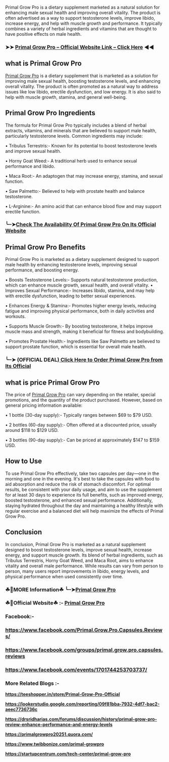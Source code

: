 Primal Grow Pro is a dietary supplement marketed as a natural solution for enhancing male sexual health and improving overall vitality. The product is often advertised as a way to support testosterone levels, improve libido, increase energy, and help with muscle growth and performance. It typically combines a variety of herbal ingredients and vitamins that are thought to have positive effects on male health.

### ➤➤ [Primal Grow Pro – Official Website Link – Click Here](https://dailynutraboost.com/go-primal-grow-pro/) ◀◀

## what is Primal Grow Pro

[Primal Grow Pro](https://dailynutraboost.com/primal-grow-pro/) is a dietary supplement that is marketed as a solution for improving male sexual health, boosting testosterone levels, and enhancing overall vitality. The product is often promoted as a natural way to address issues like low libido, erectile dysfunction, and low energy. It is also said to help with muscle growth, stamina, and general well-being.


## Primal Grow Pro Ingredients

The formula for Primal Grow Pro typically includes a blend of herbal extracts, vitamins, and minerals that are believed to support male health, particularly testosterone levels. Common ingredients may include:

•	Tribulus Terrestris:- Known for its potential to boost testosterone levels and improve sexual health.

•	Horny Goat Weed:- A traditional herb used to enhance sexual performance and libido.

•	Maca Root:- An adaptogen that may increase energy, stamina, and sexual function.

•	Saw Palmetto:- Believed to help with prostate health and balance testosterone.

•	L-Arginine:- An amino acid that can enhance blood flow and may support erectile function.

### ╰┈➤[Check The Availability Of Primal Grow Pro On Its Official Website](https://dailynutraboost.com/go-primal-grow-pro/)

## Primal Grow Pro Benefits

Primal Grow Pro is marketed as a dietary supplement designed to support male health by enhancing testosterone levels, improving sexual performance, and boosting energy.

•	Boosts Testosterone Levels:-  Supports natural testosterone production, which can enhance muscle growth, sexual health, and overall vitality.
•	Improves Sexual Performance:-  Increases libido, stamina, and may help with erectile dysfunction, leading to better sexual experiences.

•	Enhances Energy & Stamina:-  Promotes higher energy levels, reducing fatigue and improving physical performance, both in daily activities and workouts.

•	Supports Muscle Growth:-  By boosting testosterone, it helps improve muscle mass and strength, making it beneficial for fitness and bodybuilding.

•	Promotes Prostate Health:-  Ingredients like Saw Palmetto are believed to support prostate function, which is essential for overall male health.

### ╰┈➤ (OFFICIAL DEAL)[ Click Here to Order Primal Grow Pro from Its Official](https://dailynutraboost.com/go-primal-grow-pro/)

## what is price Primal Grow Pro

The price of [Primal Grow Pro](https://dailynutraboost.com/primal-grow-pro/) can vary depending on the retailer, special promotions, and the quantity of the product purchased. However, based on general pricing information available:

•	1 bottle (30-day supply):-  Typically ranges between $69 to $79 USD.

•	2 bottles (60-day supply):-  Often offered at a discounted price, usually around $118 to $129 USD.

•	3 bottles (90-day supply):-  Can be priced at approximately $147 to $159 USD.


## How to Use

To use Primal Grow Pro effectively, take two capsules per day—one in the morning and one in the evening. It's best to take the capsules with food to aid absorption and reduce the risk of stomach discomfort. For optimal results, be consistent with your daily usage, and aim to use the supplement for at least 30 days to experience its full benefits, such as improved energy, boosted testosterone, and enhanced sexual performance. Additionally, staying hydrated throughout the day and maintaining a healthy lifestyle with regular exercise and a balanced diet will help maximize the effects of Primal Grow Pro. 


## Conclusion

In conclusion, Primal Grow Pro is marketed as a natural supplement designed to boost testosterone levels, improve sexual health, increase energy, and support muscle growth. Its blend of herbal ingredients, such as Tribulus Terrestris, Horny Goat Weed, and Maca Root, aims to enhance vitality and overall male performance. While results can vary from person to person, many users report improvements in libido, energy levels, and physical performance when used consistently over time.

### ☘📣MORE Information☘ ╰┈➤[Primal Grow Pro](https://dailynutraboost.com/primal-grow-pro/)

### ☘📣Official Website☘ :- [Primal Grow Pro ](https://dailynutraboost.com/go-primal-grow-pro/) 

### Facebook:- 

### https://www.facebook.com/Primal.Grow.Pro.Capsules.Reviews/

### https://www.facebook.com/groups/primal.grow.pro.capsules.reviews

### https://www.facebook.com/events/1701744253703737/

### More Related Blogs :-

**https://teeshopper.in/store/Primal-Grow-Pro-Official**

**https://lookerstudio.google.com/reporting/09f81bba-7932-4df7-bac2-aeec7736736c**

**https://drsridharias.com/forums/discussion/history/primal-grow-pro-review-enhance-performance-and-energy-levels**

**https://primalgrowpro20251.quora.com/**

**https://www.twibbonize.com/primal-growpro**

**https://startupcentrum.com/tech-center/primal-grow-pro**
